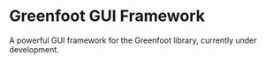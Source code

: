 # Greenfoot GUI Framework

A powerful GUI framework for the Greenfoot library, currently under development.